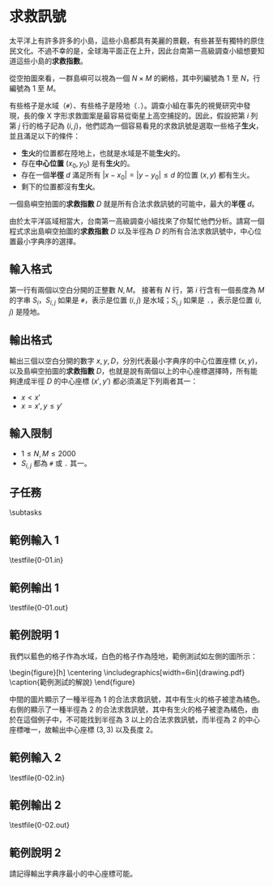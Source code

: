 # 求救訊號


太平洋上有許多許多的小島，這些小島都具有美麗的景觀，有些甚至有獨特的原住民文化。不過不幸的是，全球海平面正在上升，因此台南第一高級調查小組想要知道這些小島的**求救指數**。

從空拍圖來看，一群島嶼可以視為一個 $N \times M$ 的網格，其中列編號為 $1$ 至 $N$，行編號為 $1$ 至 $M$。

有些格子是水域（`#`）、有些格子是陸地（`.`）。調查小組在事先的視覺研究中發現，長的像 X 字形求救圖案是最容易從衛星上高空捕捉的。因此，假設把第 $i$ 列第 $j$ 行的格子記為 $(i, j)$，他們認為一個容易看見的求救訊號是選取一些格子**生火**，並且滿足以下的條件：

- **生火**的位置都在陸地上，也就是水域是不能**生火**的。
- 存在**中心位置** $(x_0, y_0)$ 是有**生火**的。
- 存在一個**半徑** $d$ 滿足所有 $|x - x_0| = |y - y_0| \leq d$ 的位置 $(x, y)$ 都有生火。
- 剩下的位置都沒有**生火**。

一個島嶼空拍圖的**求救指數** $D$ 就是所有合法求救訊號的可能中，最大的**半徑** $d$。

由於太平洋區域相當大，台南第一高級調查小組找來了你幫忙他們分析。請寫一個程式求出島嶼空拍圖的**求救指數** $D$ 以及半徑為 $D$ 的所有合法求救訊號中，中心位置最小字典序的選擇。

## 輸入格式
第一行有兩個以空白分開的正整數 $N, M$。
接著有 $N$ 行，第 $i$ 行含有一個長度為 $M$ 的字串 $S_i$，$S_{i, j}$ 如果是 `#`，表示是位置 $(i, j)$ 是水域；$S_{i, j}$ 如果是 `.`，表示是位置 $(i, j)$ 是陸地。

## 輸出格式
輸出三個以空白分開的數字 $x, y, D$，分別代表最小字典序的中心位置座標 $(x, y)$，以及島嶼空拍圖的**求救指數** $D$，也就是說有兩個以上的中心座標選擇時，所有能夠達成半徑 $D$ 的中心座標 $(x', y')$ 都必須滿足下列兩者其一：

 - $x < x'$
 - $x = x', y \leq y'$

## 輸入限制
 - $1 \leq N, M \leq 2000$
 - $S_{i, j}$ 都為 `#` 或 `.` 其一。

## 子任務
\subtasks

## 範例輸入 1
\testfile{0-01.in}

## 範例輸出 1
\testfile{0-01.out}

## 範例說明 1
我們以藍色的格子作為水域，白色的格子作為陸地，範例測試如左側的圖所示：

\begin{figure}[h]
\centering
\includegraphics[width=6in]{drawing.pdf}
\caption{範例測試的解說}
\end{figure}

中間的圖片顯示了一種半徑為 $1$ 的合法求救訊號，其中有生火的格子被塗為橘色。右側的顯示了一種半徑為 $2$ 的合法求救訊號，其中有生火的格子被塗為橘色，由於在這個例子中，不可能找到半徑為 $3$ 以上的合法求救訊號，而半徑為 $2$ 的中心座標唯一，故輸出中心座標 $(3, 3)$ 以及長度 $2$。

## 範例輸入 2
\testfile{0-02.in}

## 範例輸出 2
\testfile{0-02.out}

## 範例說明 2
請記得輸出字典序最小的中心座標可能。
